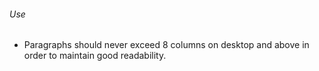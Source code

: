 ###### Use
- Paragraphs should never exceed 8 columns on desktop and above in order to maintain good readability.
